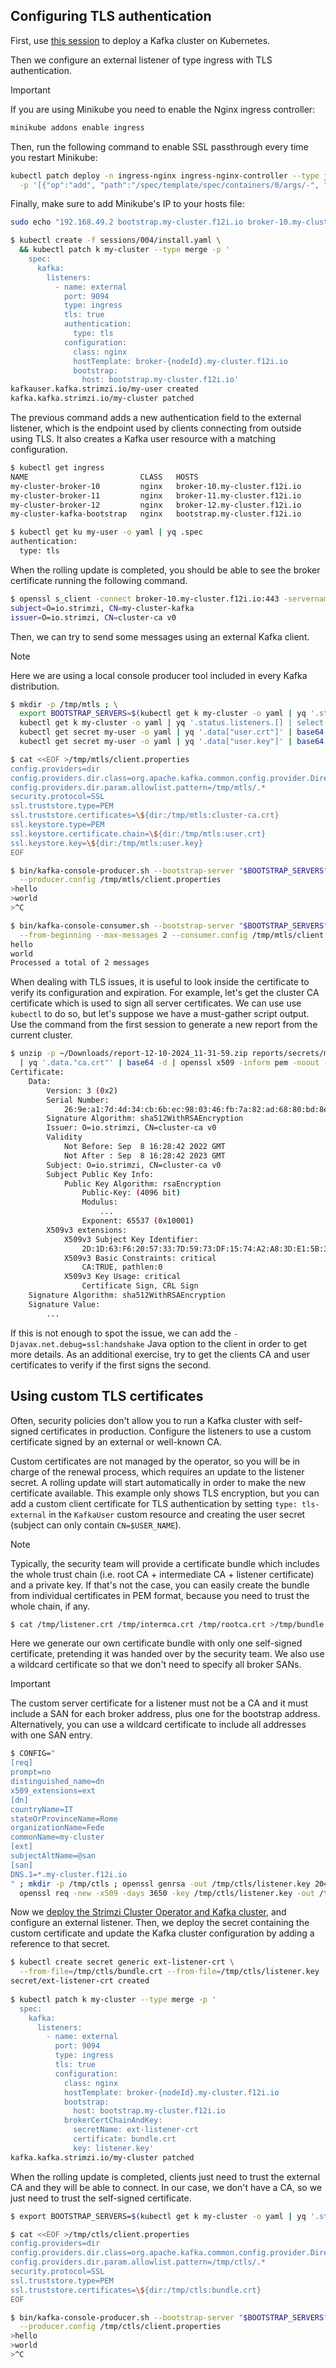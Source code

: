 ## Configuring TLS authentication

First, use [this session](/sessions/001) to deploy a Kafka cluster on Kubernetes.

Then we configure an external listener of type ingress with TLS authentication.

> [!IMPORTANT]
> If you are using Minikube you need to enable the Nginx ingress controller:
> ```sh
> minikube addons enable ingress
> ```
> Then, run the following command to enable SSL passthrough every time you restart Minikube:
> ```sh
> kubectl patch deploy -n ingress-nginx ingress-nginx-controller --type json \
>   -p '[{"op":"add", "path":"/spec/template/spec/containers/0/args/-", "value":"--enable-ssl-passthrough"}]'
> ```
> Finally, make sure to add Minikube's IP to your hosts file:
> ```sh
> sudo echo "192.168.49.2 bootstrap.my-cluster.f12i.io broker-10.my-cluster.f12i.io broker-11.my-cluster.f12i.io broker-12.my-cluster.f12i.io" >> /etc/hosts
> ```

```sh
$ kubectl create -f sessions/004/install.yaml \
  && kubectl patch k my-cluster --type merge -p '
    spec:
      kafka:
        listeners:
          - name: external
            port: 9094
            type: ingress
            tls: true
            authentication:
              type: tls
            configuration:
              class: nginx
              hostTemplate: broker-{nodeId}.my-cluster.f12i.io
              bootstrap:
                host: bootstrap.my-cluster.f12i.io'
kafkauser.kafka.strimzi.io/my-user created            
kafka.kafka.strimzi.io/my-cluster patched
```

The previous command adds a new authentication field to the external listener, which is the endpoint used by clients connecting from outside using TLS.
It also creates a Kafka user resource with a matching configuration.

```sh
$ kubectl get ingress
NAME                         CLASS   HOSTS                              ADDRESS        PORTS     AGE
my-cluster-broker-10         nginx   broker-10.my-cluster.f12i.io       192.168.49.2   80, 443   104s
my-cluster-broker-11         nginx   broker-11.my-cluster.f12i.io       192.168.49.2   80, 443   104s
my-cluster-broker-12         nginx   broker-12.my-cluster.f12i.io       192.168.49.2   80, 443   104s
my-cluster-kafka-bootstrap   nginx   bootstrap.my-cluster.f12i.io       192.168.49.2   80, 443   104s

$ kubectl get ku my-user -o yaml | yq .spec
authentication:
  type: tls
```

When the rolling update is completed, you should be able to see the broker certificate running the following command.

```sh
$ openssl s_client -connect broker-10.my-cluster.f12i.io:443 -servername bootstrap.my-cluster.f12i.io -showcerts 2>/dev/null | grep "subject\|issuer"
subject=O=io.strimzi, CN=my-cluster-kafka
issuer=O=io.strimzi, CN=cluster-ca v0
```

Then, we can try to send some messages using an external Kafka client.

> [!NOTE]
> Here we are using a local console producer tool included in every Kafka distribution.

```sh
$ mkdir -p /tmp/mtls ; \
  export BOOTSTRAP_SERVERS=$(kubectl get k my-cluster -o yaml | yq '.status.listeners.[] | select(.name == "external").bootstrapServers') ; \
  kubectl get k my-cluster -o yaml | yq '.status.listeners.[] | select(.name == "external").certificates[0]' > /tmp/mtls/cluster-ca.crt ; \
  kubectl get secret my-user -o yaml | yq '.data["user.crt"]' | base64 -d > /tmp/mtls/user.crt ; \
  kubectl get secret my-user -o yaml | yq '.data["user.key"]' | base64 -d > /tmp/mtls/user.key

$ cat <<EOF >/tmp/mtls/client.properties
config.providers=dir
config.providers.dir.class=org.apache.kafka.common.config.provider.DirectoryConfigProvider
config.providers.dir.param.allowlist.pattern=/tmp/mtls/.*
security.protocol=SSL
ssl.truststore.type=PEM
ssl.truststore.certificates=\${dir:/tmp/mtls:cluster-ca.crt}
ssl.keystore.type=PEM
ssl.keystore.certificate.chain=\${dir:/tmp/mtls:user.crt}
ssl.keystore.key=\${dir:/tmp/mtls:user.key}
EOF

$ bin/kafka-console-producer.sh --bootstrap-server "$BOOTSTRAP_SERVERS" --topic my-topic \
  --producer.config /tmp/mtls/client.properties
>hello
>world
>^C

$ bin/kafka-console-consumer.sh --bootstrap-server "$BOOTSTRAP_SERVERS" --topic my-topic \
  --from-beginning --max-messages 2 --consumer.config /tmp/mtls/client.properties
hello
world
Processed a total of 2 messages
```

When dealing with TLS issues, it is useful to look inside the certificate to verify its configuration and expiration.
For example, let's get the cluster CA certificate which is used to sign all server certificates.
We can use use `kubectl` to do so, but let's suppose we have a must-gather script output.
Use the command from the first session to generate a new report from the current cluster.

```sh
$ unzip -p ~/Downloads/report-12-10-2024_11-31-59.zip reports/secrets/my-cluster-cluster-ca-cert.yaml \
  | yq '.data."ca.crt"' | base64 -d | openssl x509 -inform pem -noout -text
Certificate:
    Data:
        Version: 3 (0x2)
        Serial Number:
            26:9e:a1:7d:4d:34:cb:6b:ec:98:03:46:fb:7a:82:ad:68:80:bd:8e
        Signature Algorithm: sha512WithRSAEncryption
        Issuer: O=io.strimzi, CN=cluster-ca v0
        Validity
            Not Before: Sep  8 16:28:42 2022 GMT
            Not After : Sep  8 16:28:42 2023 GMT
        Subject: O=io.strimzi, CN=cluster-ca v0
        Subject Public Key Info:
            Public Key Algorithm: rsaEncryption
                Public-Key: (4096 bit)
                Modulus:
                    ...
                Exponent: 65537 (0x10001)
        X509v3 extensions:
            X509v3 Subject Key Identifier: 
                2D:1D:63:F6:20:57:33:7D:59:73:DF:15:74:A2:A8:3D:E1:5B:3E:38
            X509v3 Basic Constraints: critical
                CA:TRUE, pathlen:0
            X509v3 Key Usage: critical
                Certificate Sign, CRL Sign
    Signature Algorithm: sha512WithRSAEncryption
    Signature Value:
        ...
```

If this is not enough to spot the issue, we can add the `-Djavax.net.debug=ssl:handshake` Java option to the client in order to get more details.
As an additional exercise, try to get the clients CA and user certificates to verify if the first signs the second.

## Using custom TLS certificates

Often, security policies don't allow you to run a Kafka cluster with self-signed certificates in production.
Configure the listeners to use a custom certificate signed by an external or well-known CA.

Custom certificates are not managed by the operator, so you will be in charge of the renewal process, which requires an update to the listener secret.
A rolling update will start automatically in order to make the new certificate available.
This example only shows TLS encryption, but you can add a custom client certificate for TLS authentication by setting `type: tls-external` in the `KafkaUser` custom resource and creating the user secret (subject can only contain `CN=$USER_NAME`).

> [!NOTE]
> Typically, the security team will provide a certificate bundle which includes the whole trust chain (i.e. root CA + intermediate CA + listener certificate) and a private key.
> If that's not the case, you can easily create the bundle from individual certificates in PEM format, because you need to trust the whole chain, if any.
> ```sh
> $ cat /tmp/listener.crt /tmp/intermca.crt /tmp/rootca.crt >/tmp/bundle.crt
> ```

Here we generate our own certificate bundle with only one self-signed certificate, pretending it was handed over by the security team.
We also use a wildcard certificate so that we don't need to specify all broker SANs.

> [!IMPORTANT]  
> The custom server certificate for a listener must not be a CA and it must include a SAN for each broker address, plus one for the bootstrap address.
> Alternatively, you can use a wildcard certificate to include all addresses with one SAN entry.

```sh
$ CONFIG="
[req]
prompt=no
distinguished_name=dn
x509_extensions=ext
[dn]
countryName=IT
stateOrProvinceName=Rome
organizationName=Fede
commonName=my-cluster
[ext]
subjectAltName=@san
[san]
DNS.1=*.my-cluster.f12i.io
" ; mkdir -p /tmp/ctls ; openssl genrsa -out /tmp/ctls/listener.key 2048 ; \
  openssl req -new -x509 -days 3650 -key /tmp/ctls/listener.key -out /tmp/ctls/bundle.crt -config <(echo "$CONFIG")
```

Now we [deploy the Strimzi Cluster Operator and Kafka cluster](/sessions/001), and configure an external listener.
Then, we deploy the secret containing the custom certificate and update the Kafka cluster configuration by adding a reference to that secret.

```sh
$ kubectl create secret generic ext-listener-crt \
  --from-file=/tmp/ctls/bundle.crt --from-file=/tmp/ctls/listener.key
secret/ext-listener-crt created
  
$ kubectl patch k my-cluster --type merge -p '
  spec:
    kafka:
      listeners:
        - name: external
          port: 9094
          type: ingress
          tls: true
          configuration:
            class: nginx
            hostTemplate: broker-{nodeId}.my-cluster.f12i.io
            bootstrap:
              host: bootstrap.my-cluster.f12i.io
            brokerCertChainAndKey:
              secretName: ext-listener-crt
              certificate: bundle.crt
              key: listener.key'
kafka.kafka.strimzi.io/my-cluster patched
```

When the rolling update is completed, clients just need to trust the external CA and they will be able to connect.
In our case, we don't have a CA, so we just need to trust the self-signed certificate.

```sh
$ export BOOTSTRAP_SERVERS=$(kubectl get k my-cluster -o yaml | yq '.status.listeners.[] | select(.name == "external").bootstrapServers')

$ cat <<EOF >/tmp/ctls/client.properties
config.providers=dir
config.providers.dir.class=org.apache.kafka.common.config.provider.DirectoryConfigProvider
config.providers.dir.param.allowlist.pattern=/tmp/ctls/.*
security.protocol=SSL
ssl.truststore.type=PEM
ssl.truststore.certificates=\${dir:/tmp/ctls:bundle.crt}
EOF

$ bin/kafka-console-producer.sh --bootstrap-server "$BOOTSTRAP_SERVERS" --topic my-topic \
  --producer.config /tmp/ctls/client.properties
>hello
>world
>^C
```
